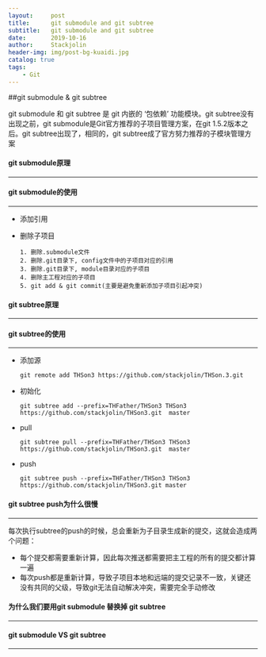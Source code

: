 ```yaml
---
layout:     post
title:      git submodule and git subtree
subtitle:   git submodule and git subtree
date:       2019-10-16
author:     Stackjolin
header-img: img/post-bg-kuaidi.jpg
catalog: true
tags:
    - Git
---
```




##git submodule & git subtree

git submodule 和 git subtree 是 git 内嵌的 ‘包依赖’ 功能模块。git subtree没有出现之前，git submodule是Git官方推荐的子项目管理方案，在git 1.5.2版本之后。git subtree出现了，相同的，git subtree成了官方努力推荐的子模块管理方案



#### git submodule原理

------





#### git submodule的使用

--------

- 添加引用

- 删除子项目

  ```
  1. 删除.submodule文件
  2. 删除.git目录下, config文件中的子项目对应的引用
  3. 删除.git目录下, module目录对应的子项目
  4. 删除主工程对应的子项目
  5. git add & git commit(主要是避免重新添加子项目引起冲突)
  ```

  

#### git subtree原理

-------





#### git subtree的使用

-----

- 添加源

  ```
  git remote add THSon3 https://github.com/stackjolin/THSon.3.git 
  ```

- 初始化

  ```
  git subtree add --prefix=THFather/THSon3 THSon3 https://github.com/stackjolin/THSon3.git  master
  ```

- pull

  ```
  git subtree pull --prefix=THFather/THSon3 THSon3 https://github.com/stackjolin/THSon3.git  master
  ```

- push

  ```
  git subtree push --prefix=THFather/THSon3 THSon3 https://github.com/stackjolin/THSon3.git master
  ```



#### git subtree push为什么很慢

------

每次执行subtree的push的时候，总会重新为子目录生成新的提交，这就会造成两个问题：

- 每个提交都需要重新计算，因此每次推送都需要把主工程的所有的提交都计算一遍
- 每次push都是重新计算，导致子项目本地和远端的提交记录不一致，关键还没有共同的父级，导致git无法自动解决冲突，需要完全手动修改

#### 为什么我们要用git submodule 替换掉 git subtree

------





#### git submodule VS git subtree

-----

